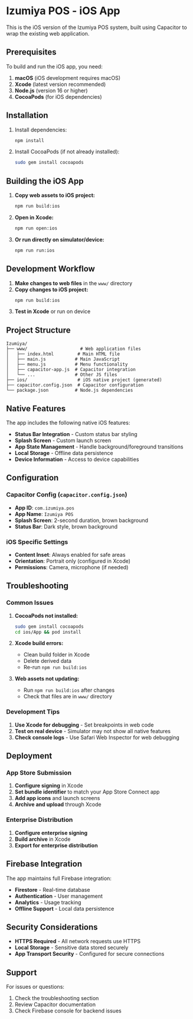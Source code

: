 # Izumiya POS - iOS App

This is the iOS version of the Izumiya POS system, built using Capacitor to wrap the existing web application.

## Prerequisites

To build and run the iOS app, you need:

1. **macOS** (iOS development requires macOS)
2. **Xcode** (latest version recommended)
3. **Node.js** (version 16 or higher)
4. **CocoaPods** (for iOS dependencies)

## Installation

1. Install dependencies:
   ```bash
   npm install
   ```

2. Install CocoaPods (if not already installed):
   ```bash
   sudo gem install cocoapods
   ```

## Building the iOS App

1. **Copy web assets to iOS project:**
   ```bash
   npm run build:ios
   ```

2. **Open in Xcode:**
   ```bash
   npm run open:ios
   ```

3. **Or run directly on simulator/device:**
   ```bash
   npm run run:ios
   ```

## Development Workflow

1. **Make changes to web files** in the `www/` directory
2. **Copy changes to iOS project:**
   ```bash
   npm run build:ios
   ```
3. **Test in Xcode** or run on device

## Project Structure

```
Izumiya/
├── www/                    # Web application files
│   ├── index.html         # Main HTML file
│   ├── main.js           # Main JavaScript
│   ├── menu.js           # Menu functionality
│   ├── capacitor-app.js  # Capacitor integration
│   └── ...               # Other JS files
├── ios/                   # iOS native project (generated)
├── capacitor.config.json  # Capacitor configuration
└── package.json          # Node.js dependencies
```

## Native Features

The app includes the following native iOS features:

- **Status Bar Integration** - Custom status bar styling
- **Splash Screen** - Custom launch screen
- **App State Management** - Handle background/foreground transitions
- **Local Storage** - Offline data persistence
- **Device Information** - Access to device capabilities

## Configuration

### Capacitor Config (`capacitor.config.json`)

- **App ID**: `com.izumiya.pos`
- **App Name**: `Izumiya POS`
- **Splash Screen**: 2-second duration, brown background
- **Status Bar**: Dark style, brown background

### iOS Specific Settings

- **Content Inset**: Always enabled for safe areas
- **Orientation**: Portrait only (configured in Xcode)
- **Permissions**: Camera, microphone (if needed)

## Troubleshooting

### Common Issues

1. **CocoaPods not installed:**
   ```bash
   sudo gem install cocoapods
   cd ios/App && pod install
   ```

2. **Xcode build errors:**
   - Clean build folder in Xcode
   - Delete derived data
   - Re-run `npm run build:ios`

3. **Web assets not updating:**
   - Run `npm run build:ios` after changes
   - Check that files are in `www/` directory

### Development Tips

1. **Use Xcode for debugging** - Set breakpoints in web code
2. **Test on real device** - Simulator may not show all native features
3. **Check console logs** - Use Safari Web Inspector for web debugging

## Deployment

### App Store Submission

1. **Configure signing** in Xcode
2. **Set bundle identifier** to match your App Store Connect app
3. **Add app icons** and launch screens
4. **Archive and upload** through Xcode

### Enterprise Distribution

1. **Configure enterprise signing**
2. **Build archive** in Xcode
3. **Export for enterprise distribution**

## Firebase Integration

The app maintains full Firebase integration:

- **Firestore** - Real-time database
- **Authentication** - User management
- **Analytics** - Usage tracking
- **Offline Support** - Local data persistence

## Security Considerations

- **HTTPS Required** - All network requests use HTTPS
- **Local Storage** - Sensitive data stored securely
- **App Transport Security** - Configured for secure connections

## Support

For issues or questions:
1. Check the troubleshooting section
2. Review Capacitor documentation
3. Check Firebase console for backend issues 